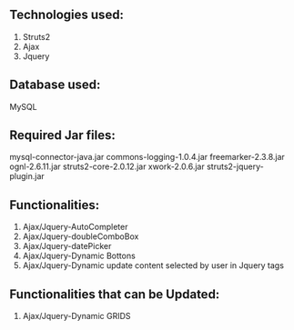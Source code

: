 Technologies used:
---------------------
1) Struts2 
2) Ajax 
3) Jquery


Database used:
----------------------
MySQL



Required Jar files:
-------------------------
mysql-connector-java.jar
commons-logging-1.0.4.jar
freemarker-2.3.8.jar
ognl-2.6.11.jar
struts2-core-2.0.12.jar
xwork-2.0.6.jar
struts2-jquery-plugin.jar


Functionalities:
---------------------
1. Ajax/Jquery-AutoCompleter
2. Ajax/Jquery-doubleComboBox
3. Ajax/Jquery-datePicker
4. Ajax/Jquery-Dynamic Bottons
5. Ajax/Jquery-Dynamic update content selected by user in Jquery tags


Functionalities that can be Updated:
-----------------------------------

1. Ajax/Jquery-Dynamic GRIDS